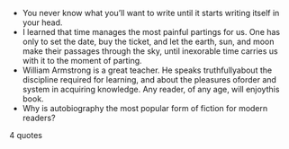  - You never know what you’ll want to write until it starts writing itself in your head.
 - I learned that time manages the most painful partings for us. One has only to set the date, buy the ticket, and let the earth, sun, and moon make their passages through the sky, until inexorable time carries us with it to the moment of parting.
 - William Armstrong is a great teacher. He speaks truthfullyabout the discipline required for learning, and about the pleasures oforder and system in acquiring knowledge. Any reader, of any age, will enjoythis book.
 - Why is autobiography the most popular form of fiction for modern readers?

4 quotes